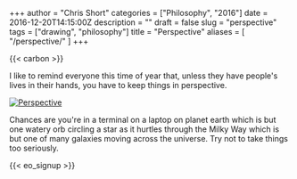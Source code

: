 +++
author = "Chris Short"
categories = ["Philosophy", "2016"]
date = 2016-12-20T14:15:00Z
description = ""
draft = false
slug = "perspective"
tags = ["drawing", "philosophy"]
title = "Perspective"
aliases = [
    "/perspective/"
]
+++

{{< carbon >}}

I like to remind everyone this time of year that, unless they have people's lives in their hands, you have to keep things in perspective.

[![Perspective](https://shortcdn.com/chrisshort/drawings/perspective.png)](https://shortcdn.com/chrisshort/drawings/perspective.png)

Chances are you're in a terminal on a laptop on planet earth which is but one watery orb circling a star as it hurtles through the Milky Way which is but one of many galaxies moving across the universe. Try not to take things too seriously.

{{< eo_signup >}}
